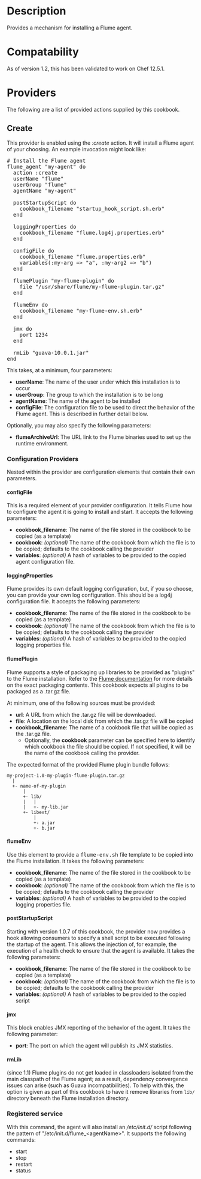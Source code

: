 # Description
Provides a mechanism for installing a Flume agent.

# Compatability

As of version 1.2, this has been validated to work on Chef 12.5.1.

# Providers

The following are a list of provided actions supplied by this cookbook.

## Create

This provider is enabled using the _:create_ action. It will install a Flume agent of your choosing. An example invocation might look like:

<pre>
# Install the Flume agent
flume_agent "my-agent" do
  action :create
  userName "flume"
  userGroup "flume"
  agentName "my-agent"

  postStartupScript do
    cookbook_filename "startup_hook_script.sh.erb"
  end

  loggingProperties do
    cookbook_filename "flume.log4j.properties.erb"
  end

  configFile do
    cookbook_filename "flume.properties.erb"
    variables(:my-arg => "a", :my-arg2 => "b")
  end

  flumePlugin "my-flume-plugin" do
    file "/usr/share/flume/my-flume-plugin.tar.gz"
  end

  flumeEnv do
    cookbook_filename "my-flume-env.sh.erb"
  end

  jmx do
    port 1234
  end

  rmLib "guava-10.0.1.jar"
end
</pre>

This takes, at a minimum, four parameters:

* **userName**: The name of the user under which this installation is to occur
* **userGroup**: The group to which the installation is to be long
* **agentName**: The name of the agent to be installed
* **configFile**: The configuration file to be used to direct the behavior of the Flume agent. This is described in further detail below.

Optionally, you may also specify the following parameters:

* **flumeArchiveUrl**: The URL link to the Flume binaries used to set up the runtime environment.


### Configuration Providers

Nested within the provider are configuration elements that contain their own parameters.

#### configFile

This is a required element of your provider configuration. It tells Flume how to configure the agent it is going to install and start. It accepts the following parameters:

* **cookbook_filename**:  The name of the file stored in the cookbook to be copied (as a template)
* **cookbook**: _(optional)_ The name of the cookbook from which the file is to be copied; defaults to the cookbook calling the provider
* **variables**: _(optional)_ A hash of variables to be provided to the copied agent configuration file.

#### loggingProperties

Flume provides its own default logging configuration, but, if you so choose, you can provide your own log configuration. This should be a log4j configuration file. It accepts the following parameters:

* **cookbook_filename**: The name of the file stored in the cookbook to be copied (as a template)
* **cookbook**: _(optional)_ The name of the cookbook from which the file is to be copied; defaults to the cookbook calling the provider
* **variables**: _(optional)_ A hash of variables to be provided to the copied logging properties file.

#### flumePlugin

Flume supports a style of packaging up libraries to be provided as "plugins" to the Flume installation. Refer to the [Flume documentation](http://flume.apache.org/FlumeUserGuide.html#installing-third-party-plugins) for more details on the exact packaging contents. This cookbook expects all plugins to be packaged as a .tar.gz file.

At minimum, one of the following sources must be provided:

* **url**: A URL from which the .tar.gz file will be downloaded.
* **file**: A location on the local disk from which the .tar.gz file will be copied
* **cookbook_filename**: The name of a cookbook file that will be copied as the .tar.gz file.
    * Optionally, the **cookbook** parameter can be specified here to identify which cookbook the file should be copied. If not specified, it will be the name of the cookbook calling the provider.

The expected format of the provided Flume plugin bundle follows:

    my-project-1.0-my-plugin-flume-plugin.tar.gz
      |
      +- name-of-my-plugin
          |
          +- lib/
          |   |
          |   +- my-lib.jar
          +- libext/
              |
              +- a.jar
              +- b.jar

#### flumeEnv

Use this element to provide a <tt>flume-env.sh</tt> file template to be copied into the Flume installation. It takes the following parameters:

* **cookbook_filename**: The name of the file stored in the cookbook to be copied (as a template)
* **cookbook**: _(optional)_ The name of the cookbook from which the file is to be copied; defaults to the cookbook calling the provider
* **variables**: _(optional)_ A hash of variables to be provided to the copied logging properties file.

#### postStartupScript

Starting with version 1.0.7 of this cookbook, the provider now provides a hook allowing consumers to specify a shell script to be executed following the startup of the agent. This allows the injection of, for example, the execution of a health check to ensure that the agent is available. It takes the following parameters:

* **cookbook_filename**: The name of the file stored in the cookbook to be copied (as a template)
* **cookbook**: _(optional)_ The name of the cookbook from which the file is to be copied; defaults to the cookbook calling the provider
* **variables**: _(optional)_ A hash of variables to be provided to the copied script

#### jmx

This block enables JMX reporting of the behavior of the agent. It takes the following parameter:

* **port**: The port on which the agent will publish its JMX statistics.

#### rmLib

(since 1.1) Flume plugins do not get loaded in classloaders isolated from the main classpath of the Flume agent; as a result, dependency convergence issues can arise (such as Guava incompatibilities). To help with this, the option is given as part of this cookbook to have it remove libraries from `lib/` directory beneath the Flume installation directory.

### Registered service

With this command, the agent will also install an _/etc/init.d/_ script following the pattern of "/etc/init.d/flume\_&lt;agentName&gt;". It supports the following commands:

* start
* stop
* restart
* status